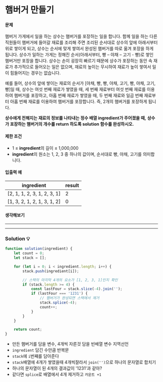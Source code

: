 # 햄버거 만들기

#### **문제**

햄버거 가게에서 일을 하는 상수는 햄버거를 포장하는 일을 합니다. 
함께 일을 하는 다른 직원들이 햄버거에 들어갈 재료를 조리해 주면 조리된 순서대로 상수의 앞에 아래서부터 위로 쌓이게 되고, 
상수는 순서에 맞게 쌓여서 완성된 햄버거를 따로 옮겨 포장을 하게 됩니다. 상수가 일하는 가게는 
정해진 순서(아래서부터, 빵 – 야채 – 고기 - 빵)로 쌓인 햄버거만 포장을 합니다. 상수는 손이 굉장히 빠르기 때문에 
상수가 포장하는 동안 속 재료가 추가적으로 들어오는 일은 없으며, 재료의 높이는 무시하여 
재료가 높이 쌓여서 일이 힘들어지는 경우는 없습니다.

예를 들어, 상수의 앞에 쌓이는 재료의 순서가 \[야채, 빵, 빵, 야채, 고기, 빵, 야채, 고기, 빵\]일 때, 
상수는 여섯 번째 재료가 쌓였을 때, 세 번째 재료부터 여섯 번째 재료를 이용하여 햄버거를 포장하고, 
아홉 번째 재료가 쌓였을 때, 두 번째 재료와 일곱 번째 재료부터 아홉 번째 재료를 이용하여 햄버거를 포장합니다. 
즉, 2개의 햄버거를 포장하게 됩니다.

**상수에게 전해지는 재료의 정보를 나타내는 정수 배열 ingredient가 주어졌을 때,**
**상수가 포장하는 햄버거의 개수를 return 하도록 solution 함수를 완성하시오.**

#### **제한 조건**

-   1 ≤ **ingredient**의 길이 ≤ 1,000,000
-   **ingredient**의 원소는 1, 2, 3 중 하나의 값이며, 순서대로 빵, 야채, 고기를 의미합니다.

#### **입출력 예**

| **ingredient** | **result** |
| --- | --- |
| \[2, 1, 1, 2, 3, 1, 2, 3, 1\] | 2 |
| \[1, 3, 2, 1, 2, 1, 3, 1, 2\] | 0 |

#### **생각해보기**

---

---

### **Solution 💡**

```js
function solution(ingredient) {
    let count = 0;
    let stack = [];

    for (let i = 0; i < ingredient.length; i++) {
        stack.push(ingredient[i]);

        // 스택의 마지막 4개의 요소가 [1, 2, 3, 1]인지 확인
        if (stack.length >= 4) {
            const lastFour = stack.slice(-4).join('');
            if (lastFour === '1231') {
                // 햄버거가 완성되면 스택에서 제거
                stack.splice(-4);
                count++;
            }
        }
    }

    return count;
}
```

-   만든 햄버거를 담을 변수, 4개씩 자른것 담을 빈배열 변수 지역선언
-   `ingredient` 담긴 수만큼 반복문
-   `stack`에 `i`번째를 담아준다
-   `stack`배열에 4개가 쌓였을때 4개씩잘라서 `join('')`으로 하나의 문자열로 합치기
-   하나의 문자열이 된 4개의 결과값이 '1231'과 같아?
-   같다면 `splice`로 배열에서 4개 제거하고 `카운트 +1`
